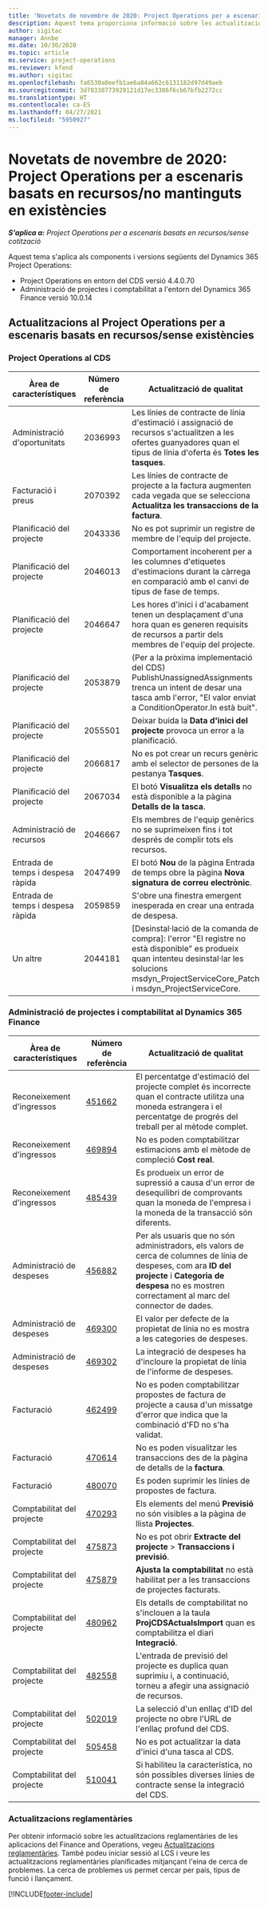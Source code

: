 ```yaml
---
title: 'Novetats de novembre de 2020: Project Operations per a escenaris basats en recursos/no mantinguts en existències'
description: Aquest tema proporciona informació sobre les actualitzacions de qualitat disponibles en el llançament de novembre de 2020 del Project Operations per a escenaris de recursos/sense existències.
author: sigitac
manager: Annbe
ms.date: 10/30/2020
ms.topic: article
ms.service: project-operations
ms.reviewer: kfend
ms.author: sigitac
ms.openlocfilehash: fa6530a0eefb1ae6a84a662c6131182d97d49aeb
ms.sourcegitcommit: 3d78338773929121d17ec3386f6cb67bfb2272cc
ms.translationtype: HT
ms.contentlocale: ca-ES
ms.lasthandoff: 04/27/2021
ms.locfileid: "5950927"
---
```

# <a name="whats-new-november-2020---project-operations-for-resourcenon-stocked-based-scenarios"></a>Novetats de novembre de 2020: Project Operations per a escenaris basats en recursos/no mantinguts en existències

_**S'aplica a:** Project Operations per a escenaris basats en recursos/sense cotització_

Aquest tema s'aplica als components i versions següents del Dynamics 365 Project Operations:

- Project Operations en entorn del CDS versió 4.4.0.70
- Administració de projectes i comptabilitat a l'entorn del Dynamics 365 Finance versió 10.0.14

## <a name="updates-to-project-operations-for-resource-non-stocked-based-scenarios"></a>Actualitzacions al Project Operations per a escenaris basats en recursos/sense existències

### <a name="project-operations-on-cds"></a>Project Operations al CDS

| Àrea de característiques                 | Número de referència | Actualització de qualitat                                                                                                                                                                    |
|------------------------------|------------------|-----------------------------------------------------------------------------------------------------------------------------------------------------------------------------------|
|   Administració d'oportunitats       | 2036993          | Les línies de contracte de línia d'estimació i assignació de recursos s'actualitzen a les ofertes guanyadores quan el tipus de línia d'oferta és **Totes les tasques**.                                                 |
| Facturació i preus          | 2070392          | Les línies de contracte de projecte a la factura augmenten cada vegada que se selecciona **Actualitza les transaccions de la factura**.                                                                         |
| Planificació del projecte             | 2043336          | No es pot suprimir un registre de membre de l'equip del projecte.                                                                                                                                  |
| Planificació del projecte             | 2046013          | Comportament incoherent per a les columnes d'etiquetes d'estimacions durant la càrrega en comparació amb el canvi de tipus de fase de temps.                                                                                   |
| Planificació del projecte             | 2046647          | Les hores d'inici i d'acabament tenen un desplaçament d'una hora quan es generen requisits de recursos a partir dels membres de l'equip del projecte.                                                                      |
| Planificació del projecte             | 2053879          | (Per a la pròxima implementació del CDS) PublishUnassignedAssignments trenca un intent de desar una tasca amb l'error, "El valor enviat a ConditionOperator.In està buit".                       |
| Planificació del projecte             | 2055501          | Deixar buida la **Data d'inici del projecte** provoca un error a la planificació.                                                                                                      |
| Planificació del projecte             | 2066817          | No es pot crear un recurs genèric amb el selector de persones de la pestanya **Tasques**.                                                                                                   |
| Planificació del projecte             | 2067034          | El botó **Visualitza els detalls** no està disponible a la pàgina **Detalls de la tasca**.                                                                                                       |
| Administració de recursos          | 2046667          | Els membres de l'equip genèrics no se suprimeixen fins i tot després de complir tots els recursos.                                                                                                    |
| Entrada de temps i despesa ràpida | 2047499          | El botó **Nou** de la pàgina Entrada de temps obre la pàgina **Nova signatura de correu electrònic**.                                                                                               |
| Entrada de temps i despesa ràpida | 2059859          | S'obre una finestra emergent inesperada en crear una entrada de despesa.                                                                                                                         |
| Un altre                        | 2044181          | [Desinstal·lació de la comanda de compra]: l'error "El registre no està disponible" es produeix quan intenteu desinstal·lar les solucions msdyn_ProjectServiceCore_Patch i msdyn_ProjectServiceCore.  |

### <a name="project-management-and-accounting-in-dynamics-365-finance"></a>Administració de projectes i comptabilitat al Dynamics 365 Finance

| Àrea de característiques        | Número de referència | Actualització de qualitat                                                                                                                                                            |
|---------------------|------------------|---------------------------------------------------------------------------------------------------------------------------------------------------------------------------|
| Reconeixement d'ingressos | [451662](https://fix.lcs.dynamics.com/Issue/Details/?bugId=451662)           | El percentatge d'estimació del projecte complet és incorrecte quan el contracte utilitza una moneda estrangera i el percentatge de progrés del treball per al mètode complet.                     |
| Reconeixement d'ingressos | [469894](https://fix.lcs.dynamics.com/Issue/Details/?bugId=469894)           | No es poden comptabilitzar estimacions amb el mètode de compleció **Cost real**.                                                                                                    |
| Reconeixement d'ingressos | [485439](https://fix.lcs.dynamics.com/Issue/Details/?bugId=485439)           | Es produeix un error de supressió a causa d'un error de desequilibri de comprovants quan la moneda de l'empresa i la moneda de la transacció són diferents.                                              |
| Administració de despeses  | [456882](https://fix.lcs.dynamics.com/Issue/Details/?bugId=456822)           | Per als usuaris que no són administradors, els valors de cerca de columnes de línia de despeses, com ara **ID del projecte** i **Categoria de despesa** no es mostren correctament al marc del connector de dades. |
| Administració de despeses  | [469300](https://fix.lcs.dynamics.com/Issue/Details/?bugId=469300)           | El valor per defecte de la propietat de línia no es mostra a les categories de despeses.                                                                                                         |
| Administració de despeses  | [469302](https://fix.lcs.dynamics.com/Issue/Details/?bugId=469302)           | La integració de despeses ha d'incloure la propietat de línia de l'informe de despeses.                                                                                             |
| Facturació           | [462499](https://fix.lcs.dynamics.com/Issue/Details/?bugId=462499)           | No es poden comptabilitzar propostes de factura de projecte a causa d'un missatge d'error que indica que la combinació d'FD no s'ha validat.                                                    |
| Facturació           | [470614](https://fix.lcs.dynamics.com/Issue/Details/?bugId=470614)           | No es poden visualitzar les transaccions des de la pàgina de detalls de la **factura**.                                                                                                              |
| Facturació           | [480070](https://fix.lcs.dynamics.com/Issue/Details/?bugId=480070)           | Es poden suprimir les línies de propostes de factura.                                                                                                                                  |
| Comptabilitat del projecte  | [470293](https://fix.lcs.dynamics.com/Issue/Details/?bugId=470293)           | Els elements del menú **Previsió** no són visibles a la pàgina de llista **Projectes**.                                                                                                   |
| Comptabilitat del projecte  | [475873](https://fix.lcs.dynamics.com/Issue/Details/?bugId=475873)           | No es pot obrir **Extracte del projecte**   > **Transaccions i previsió**.                                                                                                       |
| Comptabilitat del projecte  | [475879](https://fix.lcs.dynamics.com/Issue/Details/?bugId=475879)           | **Ajusta la comptabilitat** no està habilitat per a les transaccions de projectes facturats.                                                                                                  |
| Comptabilitat del projecte  | [480962](https://fix.lcs.dynamics.com/Issue/Details/?bugId=480962)           | Els detalls de comptabilitat no s'inclouen a la taula **ProjCDSActualsImport** quan es comptabilitza el diari **Integració**.                                                  |
| Comptabilitat del projecte  | [482558](https://fix.lcs.dynamics.com/Issue/Details/?bugId=482558)           | L'entrada de previsió del projecte es duplica quan suprimiu i, a continuació, torneu a afegir una assignació de recursos.                                                                            |
| Comptabilitat del projecte  | [502019](https://fix.lcs.dynamics.com/Issue/Details/?bugId=502019)           | La selecció d'un enllaç d'ID del projecte no obre l'URL de l'enllaç profund del CDS.                                                                                                         |
| Comptabilitat del projecte  | [505458](https://fix.lcs.dynamics.com/Issue/Details/?bugId=505458)           | No es pot actualitzar la data d'inici d'una tasca al CDS.                                                                                                                           |
| Comptabilitat del projecte  | [510041](https://fix.lcs.dynamics.com/Issue/Details/?bugId=510041)           | Si habiliteu la característica, no són possibles diverses línies de contracte sense la integració del CDS.                                                                                   |

### <a name="regulatory-updates"></a>Actualitzacions reglamentàries
Per obtenir informació sobre les actualitzacions reglamentàries de les aplicacions del Finance and Operations, vegeu [Actualitzacions reglamentàries](/dynamics365/finance/localizations/regulatory-updates). També podeu iniciar sessió al LCS i veure les actualitzacions reglamentàries planificades mitjançant l'eina de cerca de problemes. La cerca de problemes us permet cercar per país, tipus de funció i llançament.


[!INCLUDE[footer-include](../includes/footer-banner.md)]